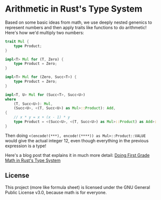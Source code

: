 # Arithmetic in Rust's Type System

Based on some basic ideas from math, we use deeply nested genenics to represent
numbers and then apply traits like functions to do arithmetic! Here's how we'd
multiply two numbers:

```rust
trait Mul {
    type Product;
}

impl<T> Mul for (T, Zero) {
    type Product = Zero;
}

impl<T> Mul for (Zero, Succ<T>) {
    type Product = Zero;
}

impl<T, U> Mul for (Succ<T>, Succ<U>)
where
    (T, Succ<U>): Mul,
    (Succ<U>, <(T, Succ<U>) as Mul>::Product): Add,
{
    // x * y = x + (x - 1) * y
    type Product = <(Succ<U>, <(T, Succ<U>) as Mul>::Product) as Add>::Sum;
}
```

Then doing `<(encode!(***), encode!(****)) as Mul>::Product::VALUE` would give
the actual integer 12, even though everything in the previous expression is
a type!


Here's a blog post that explains it in much more detail:
[Doing First Grade Math in Rust's Type System](https://fprasx.github.io/articles/type-system-arithmetic/)

## License

This project (more like formula sheet) is licensed under the GNU General Public
License v3.0, because math is for everyone.
